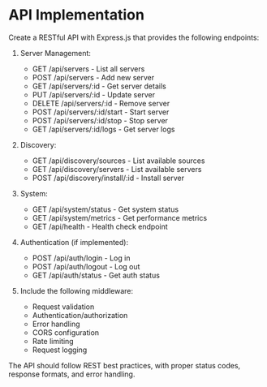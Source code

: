 # API Implementation

Create a RESTful API with Express.js that provides the following endpoints:

1. Server Management:
   - GET /api/servers - List all servers
   - POST /api/servers - Add new server
   - GET /api/servers/:id - Get server details
   - PUT /api/servers/:id - Update server
   - DELETE /api/servers/:id - Remove server
   - POST /api/servers/:id/start - Start server
   - POST /api/servers/:id/stop - Stop server
   - GET /api/servers/:id/logs - Get server logs

2. Discovery:
   - GET /api/discovery/sources - List available sources
   - GET /api/discovery/servers - List available servers
   - POST /api/discovery/install/:id - Install server

3. System:
   - GET /api/system/status - Get system status
   - GET /api/system/metrics - Get performance metrics
   - GET /api/health - Health check endpoint

4. Authentication (if implemented):
   - POST /api/auth/login - Log in
   - POST /api/auth/logout - Log out
   - GET /api/auth/status - Get auth status

5. Include the following middleware:
   - Request validation
   - Authentication/authorization
   - Error handling
   - CORS configuration
   - Rate limiting
   - Request logging

The API should follow REST best practices, with proper status codes, response formats, and error handling.
